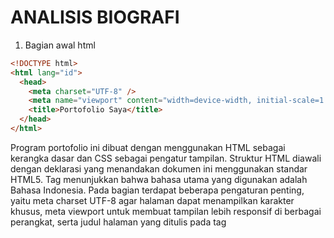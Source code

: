 # ANALISIS BIOGRAFI

1. Bagian awal html

```html
<!DOCTYPE html>
<html lang="id">
  <head>
    <meta charset="UTF-8" />
    <meta name="viewport" content="width=device-width, initial-scale=1.0" />
    <title>Portofolio Saya</title>
  </head>
</html>
```

Program portofolio ini dibuat dengan menggunakan HTML sebagai kerangka dasar dan CSS sebagai pengatur tampilan. Struktur HTML diawali dengan deklarasi <!DOCTYPE html> yang menandakan dokumen ini menggunakan standar HTML5. Tag <html lang="id"> menunjukkan bahwa bahasa utama yang digunakan adalah Bahasa Indonesia. Pada bagian <head> terdapat beberapa pengaturan penting, yaitu meta charset UTF-8 agar halaman dapat menampilkan karakter khusus, meta viewport untuk membuat tampilan lebih responsif di berbagai perangkat, serta judul halaman yang ditulis pada tag <title> dengan teks “Portofolio Saya”.

2. Bagian CSS (Style)

```html
<body { font-family: Arial, sans-serif; background-color:pink; text-align:
center; margin: 0; padding: 0; }
```

Mengatur gaya dasar halaman: font Arial, latar belakang pink, teks rata tengah, margin & padding nol.

```html
<header { padding: 30px; background-color: pink; color: white; }
```

Bagian header diberi padding, background pink, dan teks berwarna putih.

```html
<profile-pic { width: 150px; height: 150px; border-radius: 50%; object-fit:
cover; border: 3px solid white; box-shadow: 0 4px 8px rgba(0,0,0,0.2); }
```

Foto profil dibuat lingkaran (border-radius 50%), dengan ukuran tetap 150x150, diberi bingkai putih, dan bayangan agar tampak menonjol.

```Html
<social a {
  display: inline-block;
  margin: 10px;
  padding: 10px 20px;
  border-radius: 20px;
  text-decoration: none;
  font-weight: bold;
  background: white;
  color: #ff4da6;
  border: 2px solid #ff4da6;
  transition: 0.3s;
}
.social a:hover {
  background: #ff4da6;
  color: white;
}
```

Tombol media sosial dibuat oval, dengan warna dasar putih dan border pink. Saat hover (disorot mouse) warnanya berubah menjadi pink dengan teks putih.

```Html
.about-box {
  max-width: 700px;
  margin: 20px auto;
  background: white;
  border: 2px solid pink;
  border-radius: 12px;
  padding: 20px;
  box-shadow: 0 4px 10px rgba(0,0,0,0.1);
  text-align: left;
}
```

Bagian Tentang Saya + Pendidikan ditampilkan dalam kotak putih dengan border pink, sudut melengkung, bayangan lembut, dan posisi di tengah halaman.

```Html
.edu-table {
  width: 100%;
  border-collapse: collapse;
  margin-top: 15px;
}
.edu-table th, .edu-table td {
  border: 1px solid pink;
  padding: 8px;
  text-align: left;
}
.edu-table th {
  background: #ff4da6;
  color: white;
}
.edu-table tr:nth-child(even) {
  background: #ffe6f0;
}
```

Tabel Latar Belakang Pendidikan dibuat penuh lebar, border pink, baris genap diberi warna latar berbeda (striping), header berwarna pink dengan teks putih

3. Bagian Header

```Html
<header>
  <img src="Astri.jpg.jpg" alt="Foto Profil" class="profile-pic">
  <h1>Halo, I'm Astri 🌸</h1>
  <p>💕</p>
</header>
```

Menampilkan foto profil bulat, nama pemilik portofolio, dan ikon hati 💕.

4. Bagian tentang saya

```Html
<section class="about-box">
  <h2>Tentang Saya</h2>
  <div class="bio-info">
    <p><b>Nama:</b> Sulastri</p>
    <p><b>Pendidikan:</b> Mahasiswa Teknik Komputer (Angkatan 2024)</p>
    <p><b>Minat:</b> Teknologi, Desain Web, dan Pengembangan Aplikasi</p>
    <p><b>Hobi:</b> Nonton TikTok</p>
  </div>
  <div class="bio-desc">
      Saya adalah pribadi yang bersemangat dalam mempelajari hal-hal baru di bidang teknologi.
      Bagi saya, dunia digital adalah ruang tanpa batas untuk berkreasi dan berinovasi.
      Saya ingin terus mengembangkan keterampilan dalam pemrograman, desain antarmuka,
      dan membangun aplikasi yang bermanfaat.
      Harapan saya ke depan adalah menjadi seorang profesional yang bisa menginspirasi
      dan berkontribusi dalam dunia teknologi. 🌸
    </div>
```

Bagian konten utama ditampilkan dalam sebuah kotak dengan class .about-box. Kotak ini memiliki background putih, border pink, sudut membulat, serta bayangan halus sehingga tampil lebih menarik. Di dalamnya terdapat informasi tentang pemilik portofolio, seperti nama, pendidikan, minat, dan hobi. Terdapat pula deskripsi singkat mengenai kepribadian, semangat belajar, serta harapan di masa depan.

5. latar belakang pendididkan

```Html
<h2>Latar Belakang Pendidikan</h2>
    <table class="edu-table">
      <tr>
        <th>Tahun</th>
        <th>Jenjang</th>
        <th>Institusi</th>
      </tr>
      <tr>
        <td>2012 - 2018</td>
        <td>Sekolah Dasar</td>
        <td>SDNK Rante Padang</td>
      </tr>
      <tr>
        <td>2018 - 2021</td>
        <td>SMP</td>
        <td>MTSG Gandeng</td>
      </tr>
      <tr>
        <td>2021 - 2024</td>
        <td>SMK</td>
        <td>SMK Negeri 4 Enrekang</td>
      </tr>
      <tr>
        <td>2024 - Sekarang</td>
        <td>Universitas</td>
        <td>Universitas Negeri Makassar</td>
      </tr>
    </table>
    </section>
```

Riwayat pendidikan ditampilkan dalam bentuk tabel dengan class .edu-table. Tabel ini berisi tiga kolom utama, yaitu tahun, jenjang pendidikan, dan institusi. Tampilan tabel diperindah dengan border berwarna pink, header berwarna pink dengan teks putih, serta pewarnaan bergantian pada baris genap agar mudah dibaca. Informasi yang dimasukkan meliputi pendidikan dari tingkat sekolah dasar hingga universitas, sehingga pembaca dapat melihat perjalanan pendidikan secara jelas dan terstruktur.

6. Ikuti Akun Sosmed

```Html
<section>
    <h2>Ikuti Saya</h2>
    <div class="social">
    <a href="https://www.instagram.com/zastri_naji?igsh=OW81YWI0cGthYjcy"target="_blank">Instagram</a>
    <a href="https://www.tiktok.com/@zastri.naji?_t=ZS-8zYcOpOJEDY&_r=1" target="_blank">TikTok</a> <a href="https://wa.me/6285249538797" target="_blank">WhatsApp</a>
    <a href="https://github.com/Astriii123" target="_blank">Github</a>
    </div>
    </section>
```

Pada bagian Ikuti Saya, ditampilkan beberapa tautan ke media sosial pemilik portofolio, seperti Instagram, TikTok, WhatsApp, dan GitHub. Tautan tersebut ditampilkan dalam bentuk tombol oval dengan warna dasar putih, teks pink, serta border berwarna pink. Efek hover digunakan sehingga ketika kursor diarahkan ke tombol, warnanya berubah menjadi pink dengan teks putih. Hal ini memberikan kesan interaktif dan menarik perhatian pengguna untuk mengunjungi akun media sosial pemilik portofolio.

7. footrer

```Html
<footer>
<p>© 2025 Portofolio Astri</p>
</footer>
```

Bagian terakhir dari program adalah footer yang berisi teks “© 2025 Portofolio Astri.
